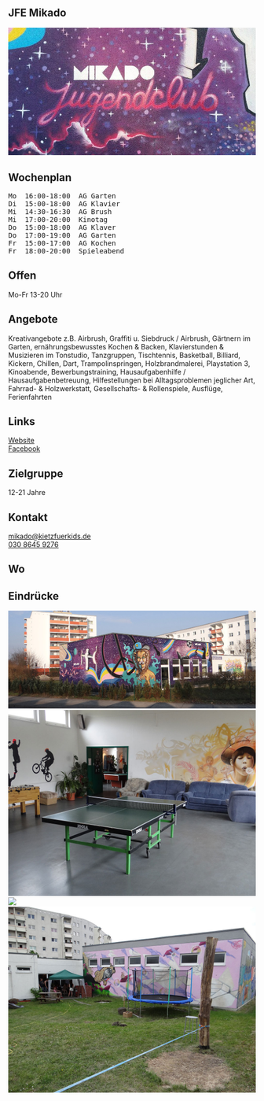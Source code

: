 ## JFE Mikado
<img id="topmedia" src="images/Mikado/1.jpg" />

## Wochenplan
<pre id="weeklyschedule">
Mo  16:00-18:00  AG Garten
Di  15:00-18:00  AG Klavier
Mi  14:30-16:30  AG Brush
Mi  17:00-20:00  Kinotag
Do  15:00-18:00  AG Klaver
Do  17:00-19:00  AG Garten
Fr  15:00-17:00  AG Kochen
Fr  18:00-20:00  Spieleabend
</pre>

## Offen
Mo-Fr 13-20 Uhr

## Angebote
<p id="activities">
Kreativangebote z.B. Airbrush, Graffiti  u. Siebdruck / Airbrush, Gärtnern im Garten, ernährungsbewusstes Kochen & Backen, Klavierstunden & Musizieren im Tonstudio, Tanzgruppen, Tischtennis, Basketball, Billiard, Kickern, Chillen, Dart, Trampolinspringen, Holzbrandmalerei, Playstation 3, Kinoabende, Bewerbungstraining, Hausaufgabenhilfe / Hausaufgabenbetreuung, Hilfestellungen bei Alltagsproblemen jeglicher Art, Fahrrad- & Holzwerkstatt, Gesellschafts- & Rollenspiele, Ausflüge, Ferienfahrten
</p>

## Links
<a target="_blank" href="https://kietzfuerkids.de/mikado/">Website</a><br>
<a target="_blank" href="https://www.facebook.com/jugendclub.mikado">Facebook</a>

## Zielgruppe
12-21 Jahre

## Kontakt
[mikado@kietzfuerkids.de](mailto:mikado@kietzfuerkids.de)<br>
<a href="tel:+493086459276">030 8645 9276</a>

## Wo
<div id="gmap"></div>
<script>window.onload = showMap('Egon-Erwin-Kisch-Straße 1a, 13059 Berlin', 0, 'gmap_mini')</script>

## Eindrücke
<div class="mediacontainer">
  <img src="images/Mikado/2.jpg" />
  <img src="images/Mikado/3.jpg" />
  <img src="images/Mikado/4.jpg" />
  <img src="images/Mikado/5.jpg" />
 </div>
